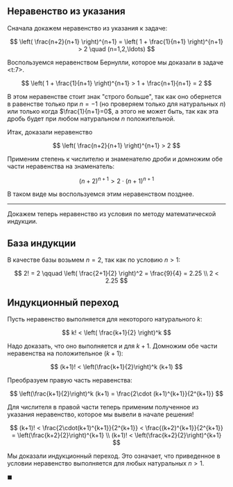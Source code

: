 ## Неравенство из указания

Сначала докажем неравенство из указания к задаче:

$$ \left( \frac{n+2}{n+1} \right)^{n+1} = \left( 1 + \frac{1}{n+1} \right)^{n+1} > 2 \quad (n=1,2,\ldots) $$

Воспользуемся неравенством Бернулли, которое мы доказали в задаче <t:7>.

$$ \left( 1 + \frac{1}{n+1} \right)^{n+1} > 1 + \frac{n+1}{n+1} = 2 $$

В этом неравенстве стоит знак "строго больше", так как оно обернется в равенстве только при $n=-1$ (но проверяем только для натуральных $n$) или только когда $\frac{1}{n+1}=0$, а этого не может быть, так как эта дробь будет при любом натуральном $n$ положительной.

Итак, доказали неравенство

$$ \left( \frac{n+2}{n+1} \right)^{n+1} > 2 $$

Применим степень к числителю и знаменателю дроби и домножим обе части неравенства на знаменатель:

$$ (n+2)^{n+1} > 2\cdot (n+1)^{n+1} $$

В таком виде мы воспользуемся этим неравенством позднее.

---

Докажем теперь неравенство из условия по методу математической индукции.

## База индукции

В качестве базы возьмем $n=2$, так как по условию $n>1$:

$$ 2! = 2 \qquad \left( \frac{2+1}{2} \right)^2 = \frac{9}{4} = 2.25 \\ 2 < 2.25 $$

## Индукционный переход

Пусть неравенство выполняется для некоторого натурального $k$:

$$ k! < \left( \frac{k+1}{2} \right)^k $$

Надо доказать, что оно выполняется и для $k+1$. Домножим обе части неравенства на положительное $(k+1)$:

$$ (k+1)! < \left(\frac{k+1}{2}\right)^k (k+1) $$

Преобразуем правую часть неравенства:

$$ \left(\frac{k+1}{2}\right)^k (k+1) = \frac{2\cdot (k+1)^{k+1}}{2^{k+1}} $$

Для числителя в правой части теперь применим полученное из указания неравенство, которое мы вывели в начале решения!

$$ (k+1)! < \frac{2\cdot(k+1)^{k+1}}{2^{k+1}} < \frac{(k+2)^{k+1}}{2^{k+1}} = \left(\frac{k+2}{2}\right)^{k+1} \\ (k+1)! < \left(\frac{k+2}{2}\right)^{k+1} $$

Мы доказали индукционный переход. Это означает, что приведенное в условии неравенство выполняется для любых натуральных $n>1$.

$\blacksquare$
